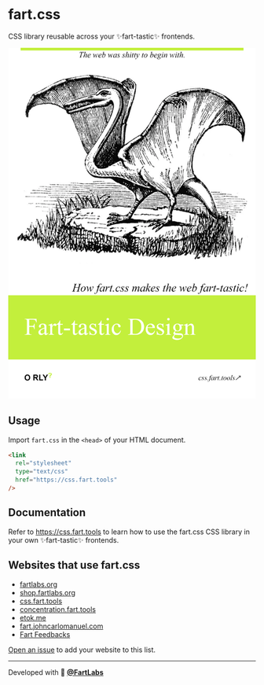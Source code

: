 # fart.css

CSS library reusable across your ✨fart-tastic✨ frontends.

[![fart.css book cover](./bookcover.png)](https://css.fart.tools)

## Usage

Import `fart.css` in the `<head>` of your HTML document.

```html
<link
  rel="stylesheet"
  type="text/css"
  href="https://css.fart.tools"
/>
```

## Documentation

Refer to <https://css.fart.tools> to learn how to use the fart.css CSS library
in your own ✨fart-tastic✨ frontends.

## Websites that use fart.css

- [fartlabs.org](https://github.com/FartLabs/fartlabs.org)
- [shop.fartlabs.org](https://github.com/FartLabs/shop)
- [css.fart.tools](https://github.com/FartLabs/css.fart.tools)
- [concentration.fart.tools](https://github.com/FartLabs/concentration)
- [etok.me](https://github.com/EthanThatOneKid/etok.me)
- [fart.johncarlomanuel.com](https://github.com/johncmanuel/fart.johncarlomanuel.com)
- [Fart Feedbacks](https://github.com/nancy-kataria/fart-feedbacks)

[Open an issue](https://github.com/FartLabs/fart.css/issues/new) to add your
website to this list.

---

Developed with 💖 [**@FartLabs**](https://github.com/FartLabs)
